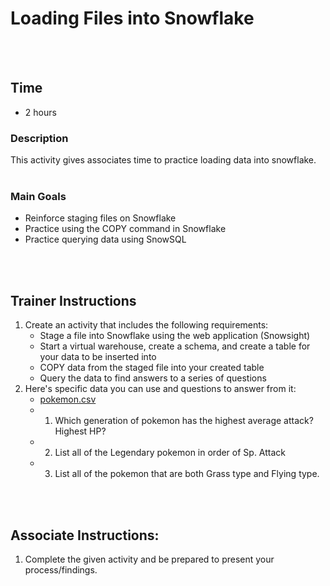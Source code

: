 # Loading Files into Snowflake
<br />
<br />

## Time
- 2 hours

### Description
This activity gives associates time to practice loading data into snowflake. 
<br />
<br />

### Main Goals
- Reinforce staging files on Snowflake
- Practice using the COPY command in Snowflake
- Practice querying data using SnowSQL
<br />
<br/>

## Trainer Instructions
1. Create an activity that includes the following requirements:
    -	Stage a file into Snowflake using the web application (Snowsight)
    -	Start a virtual warehouse, create a schema, and create a table for your data to be inserted into
    -	COPY data from the staged file into your created table
    -	Query the data to find answers to a series of questions
2. Here's specific data you can use and questions to answer from it:
    -	[pokemon.csv](../resources/pokemon.csv)
    -	1) Which generation of pokemon has the highest average attack? Highest HP?
    -	2) List all of the Legendary pokemon in order of Sp. Attack
    -	3) List all of the pokemon that are both Grass type and Flying type.

<br />
<br />

## Associate Instructions: 
1. Complete the given activity and be prepared to present your process/findings.
<br />
<br />
